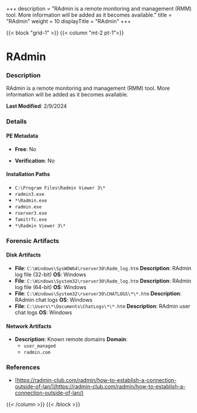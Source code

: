 +++
description = "RAdmin is a remote monitoring and management (RMM) tool. More information will be added as it becomes available."
title = "RAdmin"
weight = 10
displayTitle = "RAdmin"
+++


{{< block "grid-1" >}}
{{< column "mt-2 pt-1">}}

# RAdmin


### Description

RAdmin is a remote monitoring and management (RMM) tool. More information will be added as it becomes available.



**Last Modified**: 2/9/2024

### Details


#### PE Metadata


- **Free**: No

- **Verification**: No




#### Installation Paths
- `C:\Program Files\Radmin Viewer 3\*`
- `radmin3.exe`
- `*\Radmin.exe`
- `radmin.exe`
- `rserver3.exe`
- `famitrfc.exe`
- `*\Radmin Viewer 3\*`

### Forensic Artifacts

#### Disk Artifacts
- **File**: `C:\Windows\SysWOW64\rserver30\Radm_log.htm`
  **Description**: RAdmin log file (32-bit)
  **OS**: Windows
- **File**: `C:\Windows\System32\rserver30\Radm_log.htm`
  **Description**: RAdmin log file (64-bit)
  **OS**: Windows
- **File**: `C:\Windows\System32\rserver30\CHATLOGS\*\*.htm`
  **Description**: RAdmin chat logs
  **OS**: Windows
- **File**: `C:\Users\*\Documents\ChatLogs\*\*.htm`
  **Description**: RAdmin user chat logs
  **OS**: Windows



#### Network Artifacts

- **Description**: Known remote domains
  **Domain**:
    - `user_managed`
    - `radmin.com`





### References
- [https://radmin-club.com/radmin/how-to-establish-a-connection-outside-of-lan/](https://radmin-club.com/radmin/how-to-establish-a-connection-outside-of-lan/)



{{< /column >}}
{{< /block >}}
